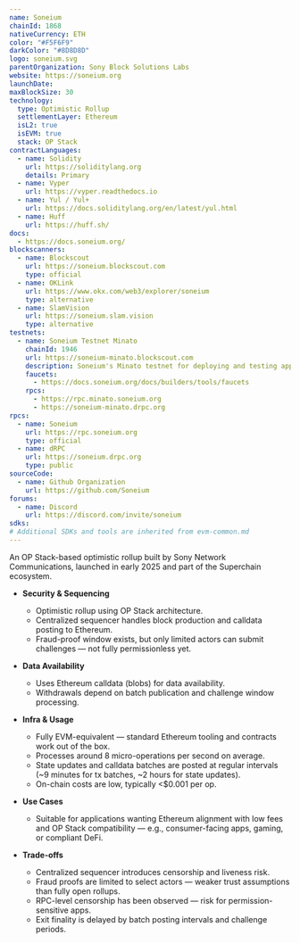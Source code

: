 ```yaml
---
name: Soneium
chainId: 1868
nativeCurrency: ETH
color: "#F5F6F9"
darkColor: "#8D8D8D"
logo: soneium.svg
parentOrganization: Sony Block Solutions Labs
website: https://soneium.org
launchDate: 
maxBlockSize: 30
technology:
  type: Optimistic Rollup
  settlementLayer: Ethereum
  isL2: true
  isEVM: true
  stack: OP Stack
contractLanguages:
  - name: Solidity
    url: https://soliditylang.org
    details: Primary
  - name: Vyper
    url: https://vyper.readthedocs.io
  - name: Yul / Yul+
    url: https://docs.soliditylang.org/en/latest/yul.html
  - name: Huff
    url: https://huff.sh/
docs:
  - https://docs.soneium.org/
blockscanners:
  - name: Blockscout
    url: https://soneium.blockscout.com
    type: official
  - name: OKLink
    url: https://www.okx.com/web3/explorer/soneium
    type: alternative
  - name: SlamVision
    url: https://soneium.slam.vision
    type: alternative
testnets:
  - name: Soneium Testnet Minato
    chainId: 1946
    url: https://soneium-minato.blockscout.com
    description: Soneium's Minato testnet for deploying and testing applications on the Soneium Layer 2 network.
    faucets:
      - https://docs.soneium.org/docs/builders/tools/faucets
    rpcs:
      - https://rpc.minato.soneium.org
      - https://soneium-minato.drpc.org
rpcs:
  - name: Soneium
    url: https://rpc.soneium.org
    type: official
  - name: dRPC
    url: https://soneium.drpc.org
    type: public
sourceCode:
  - name: Github Organization
    url: https://github.com/Soneium
forums:
  - name: Discord
    url: https://discord.com/invite/soneium
sdks:
# Additional SDKs and tools are inherited from evm-common.md
---
```


An OP Stack-based optimistic rollup built by Sony Network Communications, launched in early 2025 and part of the Superchain ecosystem.

- **Security & Sequencing**  
  - Optimistic rollup using OP Stack architecture.  
  - Centralized sequencer handles block production and calldata posting to Ethereum.  
  - Fraud-proof window exists, but only limited actors can submit challenges — not fully permissionless yet.

- **Data Availability**  
  - Uses Ethereum calldata (blobs) for data availability.  
  - Withdrawals depend on batch publication and challenge window processing.

- **Infra & Usage**  
  - Fully EVM-equivalent — standard Ethereum tooling and contracts work out of the box.  
  - Processes around 8 micro-operations per second on average.  
  - State updates and calldata batches are posted at regular intervals (~9 minutes for tx batches, ~2 hours for state updates).  
  - On-chain costs are low, typically <$0.001 per op.

- **Use Cases**  
  - Suitable for applications wanting Ethereum alignment with low fees and OP Stack compatibility — e.g., consumer-facing apps, gaming, or compliant DeFi.

- **Trade-offs**  
  - Centralized sequencer introduces censorship and liveness risk.  
  - Fraud proofs are limited to select actors — weaker trust assumptions than fully open rollups.  
  - RPC-level censorship has been observed — risk for permission-sensitive apps.  
  - Exit finality is delayed by batch posting intervals and challenge periods.